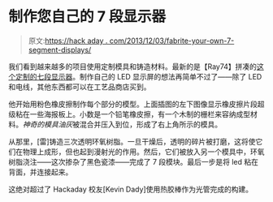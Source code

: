 # 制作您自己的 7 段显示器

> 原文:[https://hack aday . com/2013/12/03/fabrite-your-own-7-segment-displays/](https://hackaday.com/2013/12/03/fabricate-your-own-7-segment-displays/)

我们看到越来越多的项目使用定制模具和铸造材料。最新的是【Ray74】拼凑的[这个定制的七段显示器](http://www.instructables.com/id/Color-changing-display/)。制作自己的 LED 显示屏的想法再简单不过了——除了 LED 和电线，其他东西都可以在工艺品商店买到。

他开始用粉色橡皮擦制作每个部分的模型。上面插图的左下图像显示橡皮擦片段超级粘在一些海报板上。小数是一个铅笔橡皮擦，有一个木制的栅栏来容纳成型材料。*神奇的模具油灰*被混合并压入到位，形成了右上角所示的模具。

从那里，[雷]铸造三次透明环氧树脂。一旦干燥后，透明的碎片被打磨，这将使它们在物理上成形，但也起到漫射光的作用。然后，它们被放入另一个模具中，环氧树脂浇注——这次掺杂了黑色瓷漆——完成了 7 段模块。最后一步是将 led 粘在背面，并连接起来。

这绝对超过了 Hackaday 校友[Kevin Dady]使用热胶棒作为光管完成的构建。